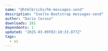```yaml
---
name: "@htmlbricks/hb-messages-send"
description: "Svelte-Bootstrap messages-send"
author: "Dario Caruso"
downloads: 281
dependents: 1
updated: "2025-03-09T03:10:33.077Z"
tags: 
  - ui
---
```

